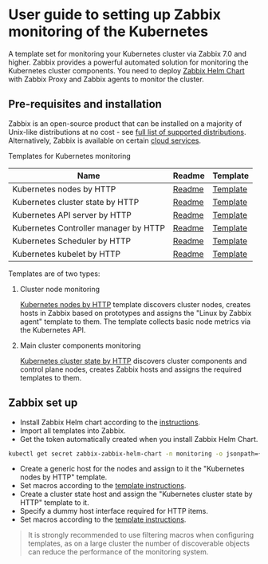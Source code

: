 # User guide to setting up Zabbix monitoring of the Kubernetes

A template set for monitoring your Kubernetes cluster via Zabbix 7.0 and higher. Zabbix provides a powerful automated solution for monitoring the Kubernetes cluster components.
You need to deploy [Zabbix Helm Chart](https://git.zabbix.com/projects/ZT/repos/kubernetes-helm/browse?at=refs%2Fheads%2Frelease%2F7.4) with Zabbix Proxy and Zabbix agents to monitor the cluster.

## Pre-requisites and installation

Zabbix is an open-source product that can be installed on a majority of Unix-like distributions at no cost  - see [full list of supported distributions](https://www.zabbix.com/download). Alternatively, Zabbix is available on certain [cloud services](https://www.zabbix.com/cloud_images).

Templates for Kubernetes monitoring

| Name                                  | Readme                                                 | Template                                                                          |
|---------------------------------------|--------------------------------------------------------|-----------------------------------------------------------------------------------|
| Kubernetes nodes by HTTP              | [Readme](kubernetes_nodes_http/README.md)              | [Template](kubernetes_nodes_http/template_kubernetes_nodes.yaml)                        |
| Kubernetes cluster state by HTTP      | [Readme](kubernetes_state_http/README.md)              | [Template](kubernetes_state_http/template_kubernetes_state.yaml)                        |
| Kubernetes API server by HTTP         | [Readme](kubernetes_api_server_http/README.md)         | [Template](kubernetes_api_server_http/template_kubernetes_api_servers.yaml)                |
| Kubernetes Controller manager by HTTP | [Readme](kubernetes_controller_manager_http/README.md) | [Template](kubernetes_controller_manager_http/template_kubernetes_controller_manager.yaml) |
| Kubernetes Scheduler by HTTP          | [Readme](kubernetes_scheduler_http/README.md)          | [Template](kubernetes_scheduler_http/template_kubernetes_scheduler.yaml)                   |
| Kubernetes kubelet by HTTP            | [Readme](kubernetes_kubelet_http/README.md)            | [Template](kubernetes_kubelet_http/template_kubernetes_kubelet.yaml)                    |

Templates are of two types:

1. Cluster node monitoring

    [Kubernetes nodes by HTTP](kubernetes_nodes_http) template discovers cluster nodes, creates hosts in Zabbix based on prototypes and assigns the "Linux by Zabbix agent" template to them. The template collects basic node metrics via the Kubernetes API.

2. Main cluster components monitoring

    [Kubernetes cluster state by HTTP](kubernetes_state_http) discovers cluster components and control plane nodes, creates Zabbix hosts and assigns the required templates to them.

## Zabbix set up

* Install Zabbix Helm chart according to the [instructions](https://git.zabbix.com/projects/ZT/repos/kubernetes-helm/browse?at=refs%2Fheads%2Frelease%2F7.4).
* Import all templates into Zabbix.
* Get the token automatically created when you install Zabbix Helm Chart.

```bash
kubectl get secret zabbix-zabbix-helm-chart -n monitoring -o jsonpath={.data.token} | base64 -d
```

* Create a generic host for the nodes and assign to it the "Kubernetes nodes by HTTP" template.
* Set macros according to the [template instructions](kubernetes_nodes_http/README.md).
* Create a cluster state host and assign the "Kubernetes cluster state by HTTP" template to it.
* Specify a dummy host interface required for HTTP items.
* Set macros according to the [template instructions](kubernetes_state_http/README.md).

> It is strongly recommended to use filtering macros when configuring templates, as on a large cluster the number of discoverable objects can reduce the performance of the monitoring system.
